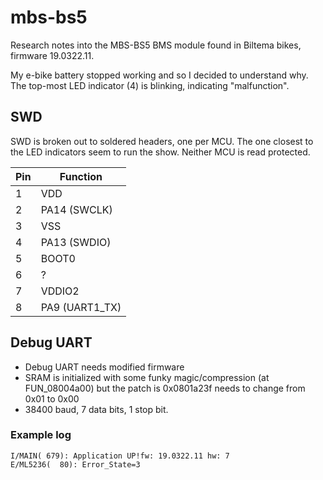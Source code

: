 # mbs-bs5
Research notes into the MBS-BS5 BMS module found in Biltema bikes, firmware 19.0322.11.

My e-bike battery stopped working and so I decided to understand why. The top-most LED indicator (4) is blinking, indicating "malfunction".

## SWD
SWD is broken out to soldered headers, one per MCU. The one closest to the LED indicators seem to run the show. Neither MCU is read protected.

| Pin  | Function |
| - | - |
| 1 | VDD |
| 2 | PA14 (SWCLK) |
| 3 | VSS |
| 4 | PA13 (SWDIO) |
| 5 | BOOT0 |
| 6 | ? |
| 7 | VDDIO2 |
| 8 | PA9 (UART1_TX) |

## Debug UART
* Debug UART needs modified firmware
* SRAM is initialized with some funky magic/compression (at FUN_08004a00) but the patch is 0x0801a23f needs to change from 0x01 to 0x00
* 38400 baud, 7 data bits, 1 stop bit.

### Example log
```
I/MAIN( 679): Application UP!fw: 19.0322.11 hw: 7
E/ML5236(  80): Error_State=3
```
